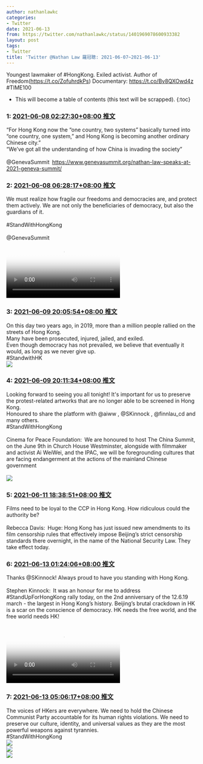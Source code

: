 ```yaml
---
author: nathanlawkc
categories:
- Twitter
date: 2021-06-13
from: https://twitter.com/nathanlawkc/status/1401969078600933382
layout: post
tags:
- Twitter
title: 'Twitter @Nathan Law 羅冠聰: 2021-06-07~2021-06-13'
---
```


Youngest lawmaker of #HongKong. Exiled activist. Author of Freedom(https://t.co/ZofuhrdkPs) Documentary: https://t.co/Bv8QXOwd4z #TIME100 

* This will become a table of contents (this text will be scrapped).
{:toc}

### 1: [2021-06-08 02:27:30+08:00 推文](https://twitter.com/nathanlawkc/status/1401969078600933382)

“For Hong Kong now the “one country, two systems” basically turned into “one country, one system,” and Hong Kong is becoming another ordinary Chinese city.”<br>“We’ve got all the understanding of how China is invading the society”<br><br>@GenevaSummit <a href="https://www.genevasummit.org/nathan-law-speaks-at-2021-geneva-summit/" target="_blank" rel="noopener noreferrer">https://www.genevasummit.org/nathan-law-speaks-at-2021-geneva-summit/</a>

### 2: [2021-06-08 06:28:17+08:00 推文](https://twitter.com/nathanlawkc/status/1402029672985157632)

We must realize how fragile our freedoms and democracies are, and protect them actively. We are not only the beneficiaries of democracy, but also the guardians of it.<br><br>#StandWithHongKong <br><br>@GenevaSummit<br><video src="https://video.twimg.com/ext_tw_video/1402029209506271238/pu/vid/1280x720/oOLUuXC1P7lF8Pkl.mp4?tag=12" controls="controls" poster="https://pbs.twimg.com/ext_tw_video_thumb/1402029209506271238/pu/img/T8eSo8sERzT7LETP.jpg"></video>

### 3: [2021-06-09 20:05:54+08:00 推文](https://twitter.com/nathanlawkc/status/1402597820843053058)

On this day two years ago, in 2019, more than a million people rallied on the streets of Hong Kong. <br>Many have been prosecuted, injured, jailed, and exiled.<br>Even though democracy has not prevailed, we believe that eventually it would, as long as we never give up.<br>#StandwithHK<br><img style src="https://pbs.twimg.com/media/E3cGsv7XoAYJ2a_?format=jpg&name=orig" referrerpolicy="no-referrer">

### 4: [2021-06-09 20:11:34+08:00 推文](https://twitter.com/nathanlawkc/status/1402599249649573890)

Looking forward to seeing you all tonight! It's important for us to preserve the protest-related artworks that are no longer able to be screened in Hong Kong.<br>Honoured to share the platform with @aiww , @SKinnock , @finnlau_cd and many others.<br>#StandWithHongKong<br><br>Cinema for Peace Foundation: We are honoured to host The China Summit, on the June 9th in Church House Westminster, alongside with filmmaker and activist Ai WeiWei, and the IPAC, we will be foregrounding cultures that are facing endangerment at the actions of the mainland Chinese government<br><br><img style src="https://pbs.twimg.com/media/E3WqKVaXoAIxzXN?format=jpg&name=orig" referrerpolicy="no-referrer">

### 5: [2021-06-11 18:38:51+08:00 推文](https://twitter.com/nathanlawkc/status/1403300690794065920)

Films need to be loyal to the CCP in Hong Kong. How ridiculous could the authority be?<br><br>Rebecca Davis: Huge: Hong Kong has just issued new amendments to its film censorship rules that effectively impose Beijing’s strict censorship standards there overnight, in the name of the National Security Law. They take effect today.<br>

### 6: [2021-06-13 01:24:06+08:00 推文](https://twitter.com/nathanlawkc/status/1403765065229144065)

Thanks @SKinnock! Always proud to have you standing with Hong Kong.<br><br>Stephen Kinnock: It was an honour for me to address #StandUpForHongKong rally today, on the 2nd anniversary of the 12.6.19 march - the largest in Hong Kong’s history. Beijing’s brutal crackdown in HK is a scar on the conscience of democracy. HK needs the free world, and the free world needs HK!<br><br><video src="https://video.twimg.com/ext_tw_video/1403702586646085642/pu/vid/480x848/_pzRr__Xks3E3UXF.mp4?tag=12" controls="controls" poster="https://pbs.twimg.com/ext_tw_video_thumb/1403702586646085642/pu/img/CMtaL1PMebMWSfIR.jpg"></video>

### 7: [2021-06-13 05:06:17+08:00 推文](https://twitter.com/nathanlawkc/status/1403820978610839552)

The voices of HKers are everywhere. We need to hold the Chinese Communist Party accountable for its human rights violations. We need to preserve our culture, identity, and universal values as they are the most powerful weapons against tyrannies.<br>#StandWithHongKong<br><img style src="https://pbs.twimg.com/media/E3tfp8MXoA84Cte?format=jpg&name=orig" referrerpolicy="no-referrer"><br><img style src="https://pbs.twimg.com/media/E3tftWEX0AIsEAc?format=jpg&name=orig" referrerpolicy="no-referrer"><br><img style src="https://pbs.twimg.com/media/E3tfuWCX0AI3QhE?format=jpg&name=orig" referrerpolicy="no-referrer">

